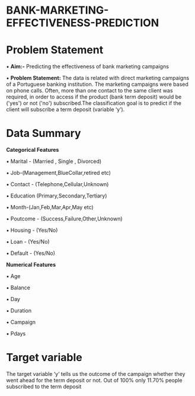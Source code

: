 # BANK-MARKETING-EFFECTIVENESS-PREDICTION

# Problem Statement

▪ **Aim:-** Predicting the effectiveness of bank
marketing campaigns

▪ **Problem Statement:** 
The data is related with direct marketing campaigns of a Portuguese
banking institution. The marketing campaigns
were based on phone calls. Often, more than one
contact to the same client was required, in order
to access if the product (bank term deposit)
would be ('yes') or not ('no') subscribed.The
classification goal is to predict if the client will
subscribe a term deposit (variable ‘y’).


# Data Summary

**Categorical Features**

▪ Marital - (Married , Single , Divorced)

▪ Job-(Management,BlueCollar,retired etc)

▪ Contact - (Telephone,Cellular,Unknown)

▪ Education (Primary,Secondary,Tertiary)

▪ Month-(Jan,Feb,Mar,Apr,May etc)

▪ Poutcome - (Success,Failure,Other,Unknown)

▪ Housing - (Yes/No)

▪ Loan - (Yes/No)

▪ Default - (Yes/No)

**Numerical Features**

▪ Age

▪ Balance

▪ Day

▪ Duration

▪ Campaign

▪ Pdays

# Target variable

The target variable ‘y’ tells us the
outcome of the campaign whether they
went ahead for the term deposit or not.
Out of 100% only 11.70% people
subscribed to the term deposit
